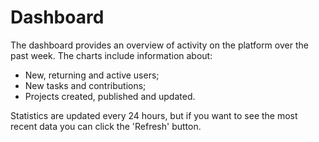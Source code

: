 # Dashboard

The dashboard provides an overview of activity on the platform over the
past week. The charts include information about:

- New, returning and active users;
- New tasks and contributions;
- Projects created, published and updated.

Statistics are updated every 24 hours, but if you want to see the most recent
data you can click the 'Refresh' button.
